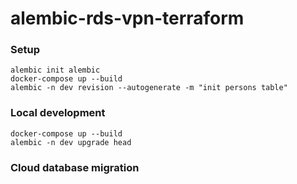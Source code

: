 # alembic-rds-vpn-terraform

### Setup
```
alembic init alembic
docker-compose up --build
alembic -n dev revision --autogenerate -m "init persons table"
```

### Local development
```
docker-compose up --build
alembic -n dev upgrade head
```


### Cloud database migration
```
```
